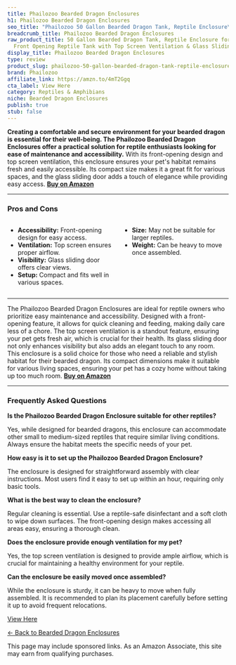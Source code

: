 ```yaml
---
title: Phailozoo Bearded Dragon Enclosures
h1: Phailozoo Bearded Dragon Enclosures
seo_title: "Phailozoo 50 Gallon Bearded Dragon Tank, Reptile Enclosure\u2026"
breadcrumb_title: Phailozoo Bearded Dragon Enclosures
raw_product_title: 50 Gallon Bearded Dragon Tank, Reptile Enclosure for Easy Maintenance,
  Front Opening Reptile Tank with Top Screen Ventilation & Glass Sliding Door 36''x18''x18''
display_title: Phailozoo Bearded Dragon Enclosures
type: review
product_slug: phailozoo-50-gallon-bearded-dragon-tank-reptile-enclosure-for-easy-main-783852a4
brand: Phailozoo
affiliate_link: https://amzn.to/4mT2Ggq
cta_label: View Here
category: Reptiles & Amphibians
niche: Bearded Dragon Enclosures
publish: true
stub: false
---
```


<div id="intro" class="full-width">
  <p><strong>Creating a comfortable and secure environment for your bearded dragon is essential for their well-being. The Phailozoo Bearded Dragon Enclosures offer a practical solution for reptile enthusiasts looking for ease of maintenance and accessibility.</strong> With its front-opening design and top screen ventilation, this enclosure ensures your pet's habitat remains fresh and easily accessible. Its compact size makes it a great fit for various spaces, and the glass sliding door adds a touch of elegance while providing easy access. <a href="https://amzn.to/4mT2Ggq" rel="nofollow sponsored noopener" target="_blank"><strong>Buy on Amazon</strong></a></p>
</div>

<hr />
<h3 id="pros-cons">Pros and Cons</h3>
<div class="pc-grid" style="display:grid;grid-template-columns:1fr 1fr;gap:16px;">
  <ul>
    <li><strong>Accessibility:</strong> Front-opening design for easy access.</li>
    <li><strong>Ventilation:</strong> Top screen ensures proper airflow.</li>
    <li><strong>Visibility:</strong> Glass sliding door offers clear views.</li>
    <li><strong>Setup:</strong> Compact and fits well in various spaces.</li>
  </ul>
  <ul>
    <li><strong>Size:</strong> May not be suitable for larger reptiles.</li>
    <li><strong>Weight:</strong> Can be heavy to move once assembled.</li>
  </ul>
</div>
<hr />

<div class="full-width">
  <p>The Phailozoo Bearded Dragon Enclosures are ideal for reptile owners who prioritize easy maintenance and accessibility. Designed with a front-opening feature, it allows for quick cleaning and feeding, making daily care less of a chore. The top screen ventilation is a standout feature, ensuring your pet gets fresh air, which is crucial for their health. Its glass sliding door not only enhances visibility but also adds an elegant touch to any room. This enclosure is a solid choice for those who need a reliable and stylish habitat for their bearded dragon. Its compact dimensions make it suitable for various living spaces, ensuring your pet has a cozy home without taking up too much room. <a href="https://amzn.to/4mT2Ggq" rel="nofollow sponsored noopener" target="_blank"><strong>Buy on Amazon</strong></a></p>
</div>

<hr />
<h3 id="faqs">Frequently Asked Questions</h3>

<p><strong>Is the Phailozoo Bearded Dragon Enclosure suitable for other reptiles?</strong></p>
<p>Yes, while designed for bearded dragons, this enclosure can accommodate other small to medium-sized reptiles that require similar living conditions. Always ensure the habitat meets the specific needs of your pet.</p>

<p><strong>How easy is it to set up the Phailozoo Bearded Dragon Enclosure?</strong></p>
<p>The enclosure is designed for straightforward assembly with clear instructions. Most users find it easy to set up within an hour, requiring only basic tools.</p>

<p><strong>What is the best way to clean the enclosure?</strong></p>
<p>Regular cleaning is essential. Use a reptile-safe disinfectant and a soft cloth to wipe down surfaces. The front-opening design makes accessing all areas easy, ensuring a thorough clean.</p>

<p><strong>Does the enclosure provide enough ventilation for my pet?</strong></p>
<p>Yes, the top screen ventilation is designed to provide ample airflow, which is crucial for maintaining a healthy environment for your reptile.</p>

<p><strong>Can the enclosure be easily moved once assembled?</strong></p>
<p>While the enclosure is sturdy, it can be heavy to move when fully assembled. It is recommended to plan its placement carefully before setting it up to avoid frequent relocations.</p>
<p><a class="btn" href="https://amzn.to/4mT2Ggq" target="_blank" rel="nofollow sponsored noopener">View Here</a></p>
<p><a href="/roundups/reptiles-amphibians/bearded-dragon-enclosures/">← Back to Bearded Dragon Enclosures</a></p>
<aside class="disclosure">This page may include sponsored links. As an Amazon Associate, this site may earn from qualifying purchases.</aside>
